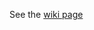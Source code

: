 See the [wiki page](https://github.com/edwin-de-jong/mnist-digits-as-stroke-sequences/wiki/MNIST-digits-as-stroke-sequences-(code))

